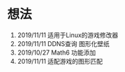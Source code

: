 # 想法
1. 2019/11/11 适用于Linux的游戏修改器
2. 2019/11/11 DDNS查询 图形化壁纸
3. 2019/10/27 Math6 功能添加
4. 2019/11/11 适配游戏的图形匹配